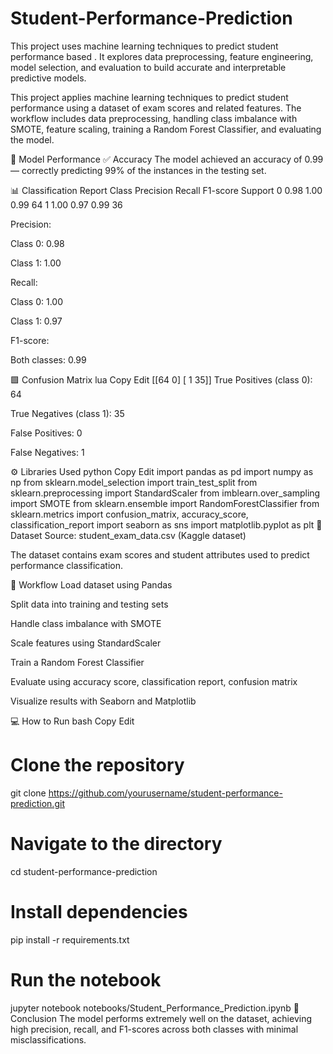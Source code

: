 # Student-Performance-Prediction
This project uses machine learning techniques to predict student performance based . It explores data preprocessing, feature engineering, model selection, and evaluation to build accurate and interpretable predictive models.

This project applies machine learning techniques to predict student performance using a dataset of exam scores and related features. The workflow includes data preprocessing, handling class imbalance with SMOTE, feature scaling, training a Random Forest Classifier, and evaluating the model.

🚀 Model Performance
✅ Accuracy
The model achieved an accuracy of 0.99 — correctly predicting 99% of the instances in the testing set.

📊 Classification Report
Class	Precision	Recall	F1-score	Support
0	0.98	1.00	0.99	64
1	1.00	0.97	0.99	36

Precision:

Class 0: 0.98

Class 1: 1.00

Recall:

Class 0: 1.00

Class 1: 0.97

F1-score:

Both classes: 0.99

🟩 Confusion Matrix
lua
Copy
Edit
[[64  0]
 [ 1 35]]
True Positives (class 0): 64

True Negatives (class 1): 35

False Positives: 0

False Negatives: 1

⚙️ Libraries Used
python
Copy
Edit
import pandas as pd
import numpy as np
from sklearn.model_selection import train_test_split
from sklearn.preprocessing import StandardScaler
from imblearn.over_sampling import SMOTE
from sklearn.ensemble import RandomForestClassifier
from sklearn.metrics import confusion_matrix, accuracy_score, classification_report
import seaborn as sns
import matplotlib.pyplot as plt
📂 Dataset
Source: student_exam_data.csv (Kaggle dataset)

The dataset contains exam scores and student attributes used to predict performance classification.

📝 Workflow
Load dataset using Pandas

Split data into training and testing sets

Handle class imbalance with SMOTE

Scale features using StandardScaler

Train a Random Forest Classifier

Evaluate using accuracy score, classification report, confusion matrix

Visualize results with Seaborn and Matplotlib

💻 How to Run
bash
Copy
Edit
# Clone the repository
git clone https://github.com/yourusername/student-performance-prediction.git

# Navigate to the directory
cd student-performance-prediction

# Install dependencies
pip install -r requirements.txt

# Run the notebook
jupyter notebook notebooks/Student_Performance_Prediction.ipynb
🎯 Conclusion
The model performs extremely well on the dataset, achieving high precision, recall, and F1-scores across both classes with minimal misclassifications.
